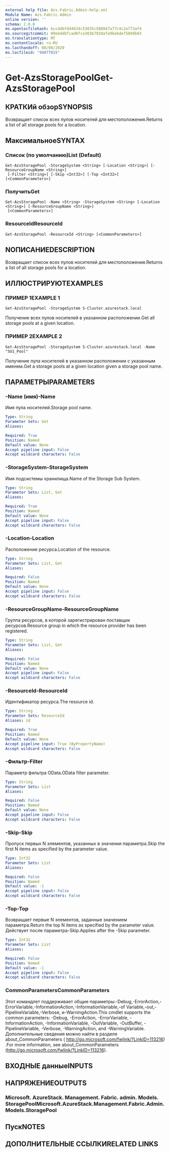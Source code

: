 ```yaml
---
external help file: Azs.Fabric.Admin-help.xml
Module Name: Azs.Fabric.Admin
online version: ''
schema: 2.0.0
ms.openlocfilehash: bcc4dbfdd4634c53835c588947a77c4c2e773af4
ms.sourcegitcommit: 09eb4dbfcad6fce303b793dafe9bebdef589db03
ms.translationtype: MT
ms.contentlocale: ru-RU
ms.lasthandoff: 08/08/2020
ms.locfileid: "94077015"
---
```

# <span data-ttu-id="c7bf8-101">Get-AzsStoragePool</span><span class="sxs-lookup"><span data-stu-id="c7bf8-101">Get-AzsStoragePool</span></span>

## <span data-ttu-id="c7bf8-102">КРАТКИй обзор</span><span class="sxs-lookup"><span data-stu-id="c7bf8-102">SYNOPSIS</span></span>
<span data-ttu-id="c7bf8-103">Возвращает список всех пулов носителей для местоположения.</span><span class="sxs-lookup"><span data-stu-id="c7bf8-103">Returns a list of all storage pools for a location.</span></span>

## <span data-ttu-id="c7bf8-104">Максимальное</span><span class="sxs-lookup"><span data-stu-id="c7bf8-104">SYNTAX</span></span>

### <span data-ttu-id="c7bf8-105">Список (по умолчанию)</span><span class="sxs-lookup"><span data-stu-id="c7bf8-105">List (Default)</span></span>
```
Get-AzsStoragePool -StorageSystem <String> [-Location <String>] [-ResourceGroupName <String>]
 [-Filter <String>] [-Skip <Int32>] [-Top <Int32>] [<CommonParameters>]
```

### <span data-ttu-id="c7bf8-106">Получить</span><span class="sxs-lookup"><span data-stu-id="c7bf8-106">Get</span></span>
```
Get-AzsStoragePool -Name <String> -StorageSystem <String> [-Location <String>] [-ResourceGroupName <String>]
 [<CommonParameters>]
```

### <span data-ttu-id="c7bf8-107">ResourceId</span><span class="sxs-lookup"><span data-stu-id="c7bf8-107">ResourceId</span></span>
```
Get-AzsStoragePool -ResourceId <String> [<CommonParameters>]
```

## <span data-ttu-id="c7bf8-108">NОПИСАНИЕ</span><span class="sxs-lookup"><span data-stu-id="c7bf8-108">DESCRIPTION</span></span>
<span data-ttu-id="c7bf8-109">Возвращает список всех пулов носителей для местоположения.</span><span class="sxs-lookup"><span data-stu-id="c7bf8-109">Returns a list of all storage pools for a location.</span></span>

## <span data-ttu-id="c7bf8-110">ИЛЛЮСТРИРУЮТ</span><span class="sxs-lookup"><span data-stu-id="c7bf8-110">EXAMPLES</span></span>

### <span data-ttu-id="c7bf8-111">ПРИМЕР 1</span><span class="sxs-lookup"><span data-stu-id="c7bf8-111">EXAMPLE 1</span></span>
```
Get-AzsStoragePool -StorageSystem S-Cluster.azurestack.local
```

<span data-ttu-id="c7bf8-112">Получение всех пулов носителей в указанном расположении.</span><span class="sxs-lookup"><span data-stu-id="c7bf8-112">Get all storage pools at a given location.</span></span>

### <span data-ttu-id="c7bf8-113">ПРИМЕР 2</span><span class="sxs-lookup"><span data-stu-id="c7bf8-113">EXAMPLE 2</span></span>
```
Get-AzsStoragePool -StorageSystem S-Cluster.azurestack.local -Name "SU1_Pool"
```

<span data-ttu-id="c7bf8-114">Получение пула носителей в указанном расположении с указанным именем.</span><span class="sxs-lookup"><span data-stu-id="c7bf8-114">Get a storage pools at a given location given a storage pool name.</span></span>

## <span data-ttu-id="c7bf8-115">ПАРАМЕТРЫ</span><span class="sxs-lookup"><span data-stu-id="c7bf8-115">PARAMETERS</span></span>

### <span data-ttu-id="c7bf8-116">-Name (имя)</span><span class="sxs-lookup"><span data-stu-id="c7bf8-116">-Name</span></span>
<span data-ttu-id="c7bf8-117">Имя пула носителей.</span><span class="sxs-lookup"><span data-stu-id="c7bf8-117">Storage pool name.</span></span>

```yaml
Type: String
Parameter Sets: Get
Aliases:

Required: True
Position: Named
Default value: None
Accept pipeline input: False
Accept wildcard characters: False
```

### <span data-ttu-id="c7bf8-118">-StorageSystem</span><span class="sxs-lookup"><span data-stu-id="c7bf8-118">-StorageSystem</span></span>
<span data-ttu-id="c7bf8-119">Имя подсистемы хранилища.</span><span class="sxs-lookup"><span data-stu-id="c7bf8-119">Name of the Storage Sub System.</span></span>

```yaml
Type: String
Parameter Sets: List, Get
Aliases:

Required: True
Position: Named
Default value: None
Accept pipeline input: False
Accept wildcard characters: False
```

### <span data-ttu-id="c7bf8-120">-Location</span><span class="sxs-lookup"><span data-stu-id="c7bf8-120">-Location</span></span>
<span data-ttu-id="c7bf8-121">Расположение ресурса.</span><span class="sxs-lookup"><span data-stu-id="c7bf8-121">Location of the resource.</span></span>

```yaml
Type: String
Parameter Sets: List, Get
Aliases:

Required: False
Position: Named
Default value: None
Accept pipeline input: False
Accept wildcard characters: False
```

### <span data-ttu-id="c7bf8-122">-ResourceGroupName</span><span class="sxs-lookup"><span data-stu-id="c7bf8-122">-ResourceGroupName</span></span>
<span data-ttu-id="c7bf8-123">Группа ресурсов, в которой зарегистрирован поставщик ресурсов.</span><span class="sxs-lookup"><span data-stu-id="c7bf8-123">Resource group in which the resource provider has been registered.</span></span>

```yaml
Type: String
Parameter Sets: List, Get
Aliases:

Required: False
Position: Named
Default value: None
Accept pipeline input: False
Accept wildcard characters: False
```

### <span data-ttu-id="c7bf8-124">-ResourceId</span><span class="sxs-lookup"><span data-stu-id="c7bf8-124">-ResourceId</span></span>
<span data-ttu-id="c7bf8-125">Идентификатор ресурса.</span><span class="sxs-lookup"><span data-stu-id="c7bf8-125">The resource id.</span></span>

```yaml
Type: String
Parameter Sets: ResourceId
Aliases: id

Required: True
Position: Named
Default value: None
Accept pipeline input: True (ByPropertyName)
Accept wildcard characters: False
```

### <span data-ttu-id="c7bf8-126">-Фильтр</span><span class="sxs-lookup"><span data-stu-id="c7bf8-126">-Filter</span></span>
<span data-ttu-id="c7bf8-127">Параметр фильтра OData.</span><span class="sxs-lookup"><span data-stu-id="c7bf8-127">OData filter parameter.</span></span>

```yaml
Type: String
Parameter Sets: List
Aliases:

Required: False
Position: Named
Default value: None
Accept pipeline input: False
Accept wildcard characters: False
```

### <span data-ttu-id="c7bf8-128">-Skip</span><span class="sxs-lookup"><span data-stu-id="c7bf8-128">-Skip</span></span>
<span data-ttu-id="c7bf8-129">Пропуск первых N элементов, указанных в значении параметра.</span><span class="sxs-lookup"><span data-stu-id="c7bf8-129">Skip the first N items as specified by the parameter value.</span></span>

```yaml
Type: Int32
Parameter Sets: List
Aliases:

Required: False
Position: Named
Default value: -1
Accept pipeline input: False
Accept wildcard characters: False
```

### <span data-ttu-id="c7bf8-130">-Top</span><span class="sxs-lookup"><span data-stu-id="c7bf8-130">-Top</span></span>
<span data-ttu-id="c7bf8-131">Возвращает первые N элементов, заданные значением параметра.</span><span class="sxs-lookup"><span data-stu-id="c7bf8-131">Return the top N items as specified by the parameter value.</span></span>
<span data-ttu-id="c7bf8-132">Действует после параметра-Skip.</span><span class="sxs-lookup"><span data-stu-id="c7bf8-132">Applies after the -Skip parameter.</span></span>

```yaml
Type: Int32
Parameter Sets: List
Aliases:

Required: False
Position: Named
Default value: -1
Accept pipeline input: False
Accept wildcard characters: False
```

### <span data-ttu-id="c7bf8-133">CommonParameters</span><span class="sxs-lookup"><span data-stu-id="c7bf8-133">CommonParameters</span></span>
<span data-ttu-id="c7bf8-134">Этот командлет поддерживает общие параметры:-Debug,-ErrorAction,-ErrorVariable,-InformationAction,-InformationVariable,-of Variable,-out,-PipelineVariable,-Verbose, и-WarningAction.</span><span class="sxs-lookup"><span data-stu-id="c7bf8-134">This cmdlet supports the common parameters: -Debug, -ErrorAction, -ErrorVariable, -InformationAction, -InformationVariable, -OutVariable, -OutBuffer, -PipelineVariable, -Verbose, -WarningAction, and -WarningVariable.</span></span> <span data-ttu-id="c7bf8-135">Дополнительные сведения можно найти в разделе about_CommonParameters ( http://go.microsoft.com/fwlink/?LinkID=113216) .</span><span class="sxs-lookup"><span data-stu-id="c7bf8-135">For more information, see about_CommonParameters (http://go.microsoft.com/fwlink/?LinkID=113216).</span></span>

## <span data-ttu-id="c7bf8-136">ВХОДНЫЕ данные</span><span class="sxs-lookup"><span data-stu-id="c7bf8-136">INPUTS</span></span>

## <span data-ttu-id="c7bf8-137">НАПРЯЖЕНИЕ</span><span class="sxs-lookup"><span data-stu-id="c7bf8-137">OUTPUTS</span></span>

### <span data-ttu-id="c7bf8-138">Microsoft. AzureStack. Management. Fabric. admin. Models. StoragePool</span><span class="sxs-lookup"><span data-stu-id="c7bf8-138">Microsoft.AzureStack.Management.Fabric.Admin.Models.StoragePool</span></span>

## <span data-ttu-id="c7bf8-139">Пуск</span><span class="sxs-lookup"><span data-stu-id="c7bf8-139">NOTES</span></span>

## <span data-ttu-id="c7bf8-140">ДОПОЛНИТЕЛЬНЫЕ ССЫЛКИ</span><span class="sxs-lookup"><span data-stu-id="c7bf8-140">RELATED LINKS</span></span>
